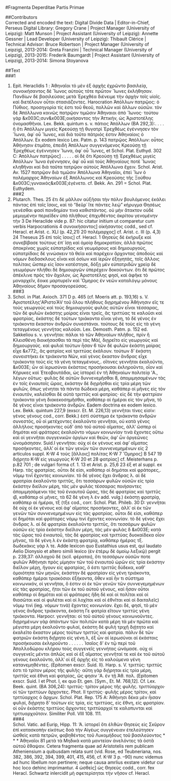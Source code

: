 #Fragmenta Deperditae Partis Primae  

##Contributors  
Corrected and encoded the text: Digital Divide Data | Editor-in-Chief, Perseus Digital Library: Gregory Crane | Project Manager (University of Leipzig): Matt Munson | Project Assistant (University of Leipzig): Annette Gessner | Lead Developer (University of Leipzig): Thibault Clérice | Technical Advisor: Bruce Robertson | Project Manager (University of Leipzig), 2013-2014: Greta Franzini | Technical Manager (University of Leipzig), 2013-2015: Frederik Baumgardt | Project Assistant (University of Leipzig), 2013-2014: Simona Stoyanova  

##Text  
###1  
1. Epit. Heraclidis 1 : Ἀθηναῖοι τὸ μὲν ἐξ ἀρχῆς ἐχρῶντο βασιλείᾳ, συνοικήσαντος δὲ Ἴωνος αὐτοὺς τότε πρῶτον Ἴωνες ἐκλήθησαν. Πανδίων δὲ βασιλεύσας μετὰ Ἐρεχθέα διένειμε τὴν ἀρχὴν τοῖς υἱοῖς. καὶ διετέλουν οὗτοι στασιάζοντες. Harocration Ἀπόλλων πατρῷος: ὁ Πύθιος. προσηγορία τίς ἐστι τοῦ θεοῦ, πολλῶν καὶ ἄλλων οὐσῶν. τὸν δὲ Ἀπόλλωνα κοινῶς πατρῷον τιμῶσιν Ἀθηναιοι ἀπὸ Ἴωνος· τούτου γὰρ &x003C;συν&x003E;οικήσαντος τὴν Ἀττικήν, ὡς Ἀριστοτέλης ὀνομασθῆναι. Lex. Bekk. quintum s. v. πάτιος Ἀπόλλων (ΒΑ 292,3):. . . . ἢ ὅτι Ἀπόλλων μιγεὶς Κρεούσῃ τῇ θυγατρὶ Ἐρεχθέως ἐγέννησεν τὸν Ἴωνα, ἀφ᾿ οὗ Ἴωνες, καὶ διὰ τοῦτο πάτριός ἐστιν Ἀθηναίοις ὁ Ἀπόλλων. Ex eodem lexico Lex. Patm. p. 143 πατρῷος Ἀπόλλων: οὗτος Ἀθήνησιν ἐτιμᾶτο, ἐπειδὴ Ἀπόλλων συγγενόμενος Κρεούσῃ τῇ Ἐρεχθέως ἐγέννησεν Ἴωνα, ἀφ᾿ οὗ Ἴωνες, et Schol. Plat. Euthyd. 302 C: Ἀπόλλων πατρῷος] . . . . . οἱ δὲ ὅτι Κρεούσῃ τῇ Ἐρεχθέως μιγεὶς Ἀπόλλων Ἴωνα ἐγέννησεν, ἀφ᾿ οὗ καὶ τοὺς Ἀθηναίους ποτὲ Ἴωνας κληθῆναι καὶ διὰ ταῦτα τατρῷον αὐτοὺς Ἀπόλλωνα ἔχειν. Schol. Arist. Av. 1527 πατρῷον διὰ τιμῶσιν Ἀπόλλωνα Ἀθηναῖοι, ἐπεὶ Ἴων ὁ πολέμαρχος Ἀθηναίων ἐξ Ἀπόλλωνος καὶ Κρεούσης τῆς Ξούθου &x003C;γυναικὸς&x003E;ἐγένετο. cf. Bekk. An. 291 = Schol. Plat. Euthydem.  
###2  
2. Plutarch. Thes. 25 ἔτι δὲ μᾶλλον αὐξῆσαι τὴν πόλιν βουλόμενος ἐκάλει πάντας ἐπὶ τοῖς ἴσοις, καὶ τὸ “δεῦρ᾿ ἴτε πάντες λεῴ” κήρυγμα Θησέως γενέσθαι φασὶ πανδημίαν τινα καθιστάντος. οὐ μὴν ἄτακτον οὐδὲ μεμιγμένην περιεῖδεν ὑπὸ πλήθους ἐπιχυθέντος ἀκρίτου γενομένην τὴν 3 De Heraclide vide p. 87: hic citatur initium ut comparetur cum verbis Harpocrationis 4 συνοικήσαντος] οἰκήσαντος codd., sed cf. Heracl. et Arist. c. XLI (p. 42,21) 20 πολέμαρχος] cf. Arist. c. III (p. 4,3) 24 Theseus 25 ἐπὶ τοῖς ἴσοις] cf. Heracl. 1 Θησεὺς δὲ ἐκήρυξε καὶ συνεβίβασε τούτους ἐπ᾿ ἴσῃ καὶ ὁμοίᾳ δημοκρατίαν, ἀλλὰ πρῶτος ἀποκρίνας χωρὶς εὐπατρίδας καὶ γεωμόρους καὶ δημιουργούς, εὐπατρίδαις δὲ γινώσκειν τὰ θεῖα καὶ παρέχειν ἄρχοντας ἀποδοὺς καὶ νόμων διεδασκλους εἶναι καὶ ὁσίων καὶ ἱερῶν ἐξηγητάς, τοῖς ἄλλοις πολίταις ὥσπερ εἰς ἴσον κατέστησε, δόξῃ μὲν εὐπατριδῶν χρείᾳ δὲ γεωμόρων πλήθει δὲ δημιουργῶν ὑπερέχειν δοκούντων. ὅτι δὲ πρῶτος ἀπέκλινε πρὸς τὸν ἄχολον, ὡς Ἀριστοτέλης φησί, καὶ ἀφῆκε τὸ μοναρχεῖν, ἔοικε μαρτυρεῖν καὶ Ὅμηρος ἐν νεῶν καταλόγῳ μόνους Ἀθηναίους δῆμον προσαγορεὐσας.  
###3  
3. Schol. in Plat. Axioch. 371 D p. 465 (cf. Moeris att. p. 193,16) s. V. Ἀριστοτέλης’AΡιστοἌV τοῦ ὅλου πλήθους διῃρημένου Ἀθήνησιν εἴς τε τοὺς γεωργοὺς καὶ τοὺς δημιουργοὺς φυλὰς αὐτῶν εἶναι τέσσαρας, τῶν δὲ φυλῶν ἑκάστης μοίρας εἶναι τρεῖς, ἅς τριττύας τε καλοῦσι καὶ φρατρίας, ἑκάστης δὲ τούτων τριάκοντα εἶναι γένη, τὸ δὲ γένος ἐν τριάκοντα ἕκαστον ἀνδρῶν συνεστάναι. τούτους δὲ τοὺς εἰς τὰ γένη τεταγμένους γεννήτας καλοῦσι. Lex. Demosth. Patm. p. 152 ed. Sakkeliou s. v. γεννῆται: πάλαι τὸ τῶν Ἀθηναίων πλῆθος, πρὶν ἢ Κλεισθένη διοικήσασθαι τὰ περὶ τὰς Μά(, διῃρεῖτο εἰς γεωργοὺς καὶ δημιουργούς. καὶ φυλαὶ τούτων ἦσαν 6 τῶν δὲ φυλῶν ἑκάστη μοίρας εἶχε &x772;, ἅς φατρίας καὶ τριττύας ἐκάλουν. τούτων δ’ ἑκάστη συνειστήκει ἐκ τριάκοντα Νῶν, καὶ γένος ἕκαστον ἄνδρας εἶχε τριάκοντα τοὺς εἰς τὰ γένη τεταγμένους,. οἵτινες γεννῆται ἐκαλοῦντο, &x003E; ὧν αἱ ἱερωσύναι ἑκάστοις προσήκουσαι ἐκληροῦντο, οἷον καὶ Κήρυκες καὶ Ἐτεοβουτάδαι, ὡς ἱστορεῖ ἐν τῆ Ἀθηναίων πολιτείᾳ ’A., λέγων οὕτως· φυλὰς δὲ αὐτῶν δυννενεμῆσθαι 8, ἀπομιμησαμένων τὰς ἐν τοῖς ἐνιαυτοῖς ὥρας, ἐκάστην δὲ διῃρῆσθαι εἰς τρία μέρη τῶν φυλῶν, ὅπως γένηται τὰ πάντα δώδεκα μέρη, καθάπερ οἱ μῆνες εἰς τὸν ἐνιαυτόν, καλεῖσθαι δὲ αὐτὰ τριττῦς καὶ φατρίας· εἰς δὲ τὴν φαττρίαν τριάκοντα γένη διακεκοσημῆσθαι, καθάπερ αἱ ἡμέραι εἰς τὸν μῆνα, τὸ δὲ γἐνος εἶναι τριάκοντα ἀνδρῶν. Eadem doctrina ex eodem lexico. Lex. Bekk. quintum 227,9 (exscr. Et. Μ. 226,13) γεννῆται τίνες εἰσίν: γένος γένους cod., corr. Bekk.) ἐστὶ σύστημα ἐκ τριάκοντα ἀνδρῶν συνεστός, οὗ οἱ μετέχοντες ἐκαλοῦντο γεννῆται, οὐ κατὰ γένος ἀλλήλοις προσήκοντες οὐδ’ ἀπὸ τοῦ αὐτοῦ αἴματος, ἀλλ’ ὥσπερ οἱ δημόται καὶ φράτορες ἐκαλοῦντο νόμων κοινωνίαν τινὰ ἔχοντες οὕτω καὶ οἱ γεννῆται συγγενικῶν ὀργίων καὶ θεῶν, ἀφ’ ὧν ὀργεῶνες ὠνομάσησαν. Suid.I γεννῆται: οὐχ οἱ ἐκ γένους καὶ ἀφ’ αἵματος προσήκοντες, ἀλλ’ οἱ ἐκ τῶν γενῶν τῶν συννενεμημένων εἰς 2 articulos suppl. K-W 4 τοὺς [ἄλλοις] πολίτας K-W 7 Ὅμηρος] B 547 19 διᾐρητο K-W εἰς γεωργοὺς K-W 20 et 28 φατρίας] cf. Meisterhans p. p.82 701 ; de vulgari forma cf. 1. 13 et Arist. p. 25,6 23 ἐξ et al suppl. ex Harp. τὰς φρατρίας. οὗτοι δέ εἰσι, καθάπερ οἱ δημόται καὶ φράτορες,. νόμῳ τινἶ ἔχοντες κοινωνίαν. τὸ δέ γένος ἔχει ἄνδρας λ. αἱ δὲ φρατρίαι ἐκαλοῦντο τριττῦς, ὅτι τεσσάρων φυλῶν οὑσῶν εἰς τρία ἑκάστην διεῖλον μέρη, τὰς μὲν φυλὰς τέσσαρας ποιήσαντες ἀπομιμησάμενοι τὰς τοῦ ἐνιαυτοῦ ὥρας, τὰς δὲ φρατρίας καὶ τριττῦς ιβ, καθάπερ οἱ μῆνες, τὰ 62 δὲ γένη λ ἐν add. vulg.) ἑκάστῃ φρατρίᾳ, καθάπερ αἱ ἡμέραι, τξ (τξε cod., corr. Schol. Plat. Phileb. 30 D: γεννῆται δὲ οὐχ οἱ ἐκ γένους καὶ ἀφ’ αἵματος προσήκοντες, ἀλλ’ οἱ ἐκ τῶν γενῶν τῶν συννενεμημένων εἰς τὰς φρατρίας. οὗτοι δὲ εἰσι, καθάπερ οἱ δημόται καὶ φράτορες νόμῳ τινὶ ἔχοντες κοινωνίαν. τὸ δὲ γένος ἔχει ἄνδρας λ. αἱ δὲ φρατρίαι ἐκαλοῦντο τριττῦς, ὅτι τεσσάρων φυλῶν οὑσῶν εἰς τρία ἑκάστην διεῖλον μέρη, τὰς μὲν φυλὰς δ &x003E; κατὰ τὰς ὥρας τοῦ ἐνιαυτοῦ, τὰς δὲ φρατρίας καὶ τριττύας δυοκαίδεκα οἷον μῆνας, τὰ δὲ γένη λ ἐν ἑκάστῃ φρατρίᾳ, καθάπερ ἡμέρας τξ. δωδεκάκις γὰρ λ τε. Adde lexicon quo Eustathius usus est, qui laudato Aelio Dionysio et altero simili lexico (ἐν ἑτέρῳ δὲ ὁμοίῳ λεξικῷ) pergit p. 239,37: ἀλλαχοῦ δὲ (scil. φέραται), ὅτι τεσσάρων οὐσῶν ποτε φυλῶν Ἀθήνησι πρὸς μίμησιν τῶν τοῦ ἐνιαυτοῦ ὡρῶν εἰς τρία ἑκάστην διεῖλον μέρῃ, ἤγουν εἰς φρατρίας, ὅ ἐστι τριττῦς δύδεκα, καθ’ ὁμοιότητα τῶν μηνῶν, ἑκάστην δὲ φρατρίαν εἰς γἐνη τριάκοντα, καθάπερ ἡμέραι τριακόσιοι ἑξήκοντα, ὅθεν καὶ ἦν τι σύστημα κοινωνικόν, οἱ γεννῆται, ὅ ἐστιν οἱ ἐκ τῶν γενῶν τῶν συννενεμημένων εἰς τὰς φρατρίας, ἤτοι τῶν ἐκ τοῦ αὐτοῦ γένους, καὶ ἦσαν οὖτοι καθάπερ οἱ δημόται καὶ οἱ φράτορες ἤδη δὲ καὶ οἱ πολῖται καὶ οἱ θιασῶται καὶ οἱ φυλέται καὶ οἱ λοχῖται καὶ οἱ ἐθνῖται καὶ οἱ δαιταλεῖς) νόμῳ τινὶ (ieg. νόμων τινὰ) ἔχοντες κοινωνίαν. ἔχει δὲ, φησὶ, τὸ μὲν γένος ἄνδρας τριάκοντα, ἑκάστη Γε φατρία εἴτουν τριττὺς γένη τριάκοντα. Harpocr. γεννῆται: οἱ τοῦ αὐτοῦ γένους κοινωνοῦντες. διῃρημένων γὰρ ἁπάντων τῶν πολιτῶν κατὰ μέρη τὰ μὲν πρῶτα καὶ μέγιστα μέρη ἐκαλοῦντο φυλαί, ἑκάστη δὲ φυλὴ τριχῆ διᾐτητο καὶ ἐκαλεῖτο ἕκαστον μέρος τούτων τριττὺς καὶ φατρία. πάλιν δὲ τῶν φατριῶν ἑκάστη διῇρητο εἰς γένη λ, ἐξ ὧν αἱ ἱερωσύναι αἰ ἑκάστοις προσήκουσαι ἐκληροῦντο . . . . . . Ἰσαῖος δ’ ἐν τῷ περὶ τοῦ Ἀπολλοδώρου κλήρου τοὺς συγγενεῖς γεννήτας ὠνόμασε. οὐχ οἱ συγγενεῖς μέντοι ἁπλῶς καὶ οἱ ἐξ αἵματος γεννῆταί τε καὶ ἐκ τοῦ αὐτοῦ γένους ἐκαλοῦντο, ἀλλ’ οἱ ἐξ ἀρχῆς εἰς τὸ καλούμενα γένη κατανεμηθέντες. (Epitomen exscr. Suid. II). Harp. s. V. τριττύς: τριττύς ἐστι τὸ τρίτον μέρος τῆς φυλῆς· αὕτη γὰρ διᾐρηται εἰς τρία μέρη, τριττῦς καὶ ἔθνη καὶ φατρίας, ὥς φησιν ’A. ἐν τῇ Ἀθ. πολ. (Epitomen exscr. Suid. I et Phot. I, ex quo Et. gen. [Sym., Et. M. 768,12]. Cf. Lex. Beek. quint. (BA 306,24): τριττύς· τρίτον μέρος τῆς φυλῆς. τριττύαρχοι· οἱ τῶν τριττύων ἄρχοντες. Phot. II τριττύς· φυλῆς μέρος τρίτον, καὶ τρττύαρχος ὁ ἄρχων. Schol. Plat. Rep. 175 A: Ἀθήνησι δέκα μὲν ἦισαν φυλαί, διῂρητο δ’ τούτων εἰς τρία, εἰς τριττύας, εἰς ἔθνη, εἰς φρατρίαν. οἱ οὖν ἑκάστης τριττύος ἄρχοντες τριττύαρχοί τε καλοπυνται καὶ τρττυαρχοῦτσιν. Similiter Poll. VIII 108. 111.  
###4  
Schol. Vatic. ad Eurip, Hipp. 11: ’A. ἱστορεῖ ὅτι ἐλθὼν Θησεὺς εἰς Σκῦρον ἐπὶ κατασκοπὴν εἰκότως δοὰ τὴν Αἰγέως συγγένειαν ἐτελεύτησεν ὠσθεὶς κατὰ πετρῶν, φοβηθέντος τοῦ Λυκομήδους τοῦ βασιλεύοντος * * * Ἀθηναῖοι 81 μετὰ τὰ Μηδικὰ κατὰ μαντείαν ἀνελόντες τὰ ὸστᾶ αὐτοῦ ἔθαψαν. Cetera fragmenta quae ad Aristotelis rem publicam Atheniensium a quibusdam relata sunt (vid. Rose, ed Teubneriana, nos. 382, 386, 392, 394, 399, 401, 415, 456, cf. K-W 3 p. –90) nunc videmus ad hunc libellum non pertinere; neque causa amrlius exstare videtur cur hoc loco dehinc imprimantur. 4 ὠσθεὶς] ὡς Θησεὺς codd., corr. fex Heracl. Schwartz inlercidit μὴ σφετερίσηται τὴν νῆσον cf. Heracl.  
